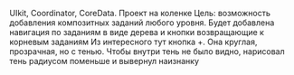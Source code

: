 UIkit, Coordinator, CoreData. Проект на коленке
Цель: возможность добавления композитных заданий любого уровня. Будет добавлена навигация по заданиям в виде дерева и кнопки возвращающие к корневым заданиям
Из интересного тут кнопка +. Она круглая, прозрачная, но с тенью. Чтобы внутри тень не было видно, нарисовал тень радиусом поменьше и вывернул наизнанку
